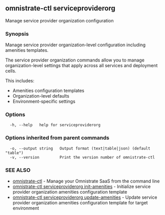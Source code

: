 ## omnistrate-ctl serviceproviderorg

Manage service provider organization configuration

### Synopsis

Manage service provider organization-level configuration including amenities templates.

The service provider organization commands allow you to manage organization-level
settings that apply across all services and deployment cells.

This includes:
- Amenities configuration templates
- Organization-level defaults
- Environment-specific settings

### Options

```
  -h, --help   help for serviceproviderorg
```

### Options inherited from parent commands

```
  -o, --output string   Output format (text|table|json) (default "table")
  -v, --version         Print the version number of omnistrate-ctl
```

### SEE ALSO

* [omnistrate-ctl](omnistrate-ctl.md)	 - Manage your Omnistrate SaaS from the command line
* [omnistrate-ctl serviceproviderorg init-amenities](omnistrate-ctl_serviceproviderorg_init-amenities.md)	 - Initialize service provider organization amenities configuration template
* [omnistrate-ctl serviceproviderorg update-amenities](omnistrate-ctl_serviceproviderorg_update-amenities.md)	 - Update service provider organization amenities configuration template for target environment

